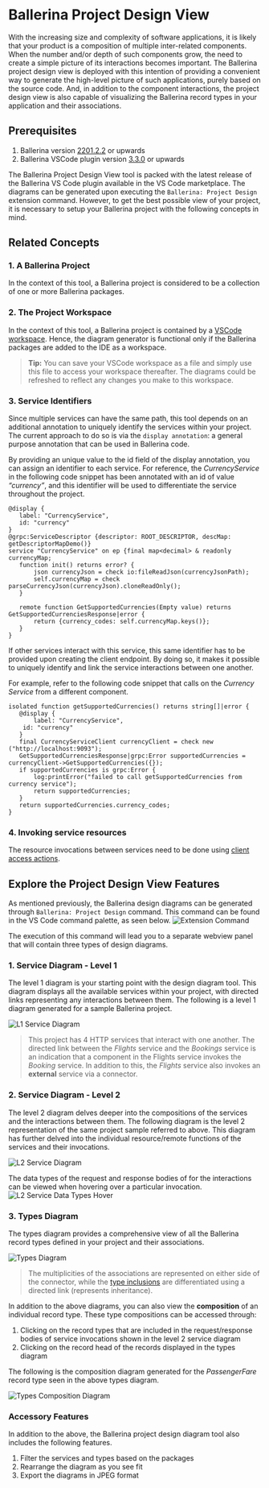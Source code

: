 # Ballerina Project Design View

With the increasing size and complexity of software applications, it is likely that your product is a composition of multiple inter-related components. When the number and/or depth of such components grow, the need to create a simple picture of its interactions becomes important. The Ballerina project design view is deployed with this intention of providing a convenient way to generate the high-level picture of such applications, purely based on the source code. And, in addition to the component interactions, the project design view is also capable of visualizing the Ballerina record types in your application and their associations.

## Prerequisites

1. Ballerina version [2201.2.2](https://ballerina.io/downloads/) or upwards
2. Ballerina VSCode plugin version [3.3.0](https://marketplace.visualstudio.com/items?itemName=WSO2.ballerina) or upwards

The Ballerina Project Design View tool is packed with the latest release of the Ballerina VS Code plugin available in the VS Code marketplace. The diagrams can be generated upon executing the `Ballerina: Project Design` extension command. However, to get the best possible view of your project, it is necessary to setup your Ballerina project with the following concepts in mind.

## Related Concepts

### 1. A Ballerina Project

In the context of this tool, a Ballerina project is considered to be a collection of one or more Ballerina packages.

### 2. The Project Workspace

In the context of this tool, a Ballerina project is contained by a [VSCode workspace](https://code.visualstudio.com/docs/editor/workspaces). Hence, the diagram generator is functional only if the Ballerina packages are added to the IDE as a workspace.
> **Tip:** You can save your VSCode workspace as a file and simply use this file to access your workspace thereafter. The diagrams could be refreshed to reflect any changes you make to this workspace.

### 3. Service Identifiers

Since multiple services can have the same path, this tool depends on an additional annotation to uniquely identify the services within your project. The current approach to do so is via the `display annotation`: a general purpose annotation that can be used in Ballerina code.

By providing an unique value to the id field of the display annotation, you can assign an identifier to each service. For reference, the *CurrencyService* in the following code snippet has been annotated with an id of value *“currency”*, and this identifier will be used to differentiate the service throughout the project.

```ballerina
@display {
   label: "CurrencyService",
   id: "currency"
}
@grpc:ServiceDescriptor {descriptor: ROOT_DESCRIPTOR, descMap: getDescriptorMapDemo()}
service "CurrencyService" on ep {final map<decimal> & readonly currencyMap;
   function init() returns error? {
       json currencyJson = check io:fileReadJson(currencyJsonPath);
       self.currencyMap = check parseCurrencyJson(currencyJson).cloneReadOnly();
   }
 
   remote function GetSupportedCurrencies(Empty value) returns GetSupportedCurrenciesResponse|error {
       return {currency_codes: self.currencyMap.keys()};
   }
}
```

If other services interact with this service, this same identifier has to be provided upon creating the client endpoint. By doing so, it makes it possible to uniquely identify and link the service interactions between one another. 

For example, refer to the following code snippet that calls on the *Currency Service* from a different component.

```ballerina
isolated function getSupportedCurrencies() returns string[]|error {
   @display {
       label: "CurrencyService",
   	id: "currency"
   }
   final CurrencyServiceClient currencyClient = check new ("http://localhost:9093");
   GetSupportedCurrenciesResponse|grpc:Error supportedCurrencies = currencyClient->GetSupportedCurrencies({});
   if supportedCurrencies is grpc:Error {
       log:printError("failed to call getSupportedCurrencies from currency service");
       return supportedCurrencies;
   }
   return supportedCurrencies.currency_codes;
}
```

### 4. Invoking service resources

The resource invocations between services need to be done using [client access actions](https://ballerina.io/downloads/swan-lake-release-notes/swan-lake-2201.2.0#support-for-resource-methods-in-client-objects).

## Explore the Project Design View Features

As mentioned previously, the Ballerina design diagrams can be generated through `Ballerina: Project Design` command. This command can be found in the VS Code command palette, as seen below.
![Extension Command](images/extension-command.gif)

The execution of this command will lead you to a separate webview panel that will contain three types of design diagrams.

### 1. Service Diagram - Level 1

The level 1 diagram is your starting point with the design diagram tool. This diagram displays all the available services within your project, with directed links representing any interactions between them. The following is a level 1 diagram generated for a sample Ballerina project. 

   ![L1 Service Diagram](images/service-l1.png)
   > This project has 4 HTTP services that interact with one another. The directed link between the *Flights* service and the *Bookings* service is an indication that a component in the Flights service invokes the *Booking* service. In addition to this, the *Flights* service also invokes an **external** service via a connector.

### 2. Service Diagram - Level 2

The level 2 diagram delves deeper into the compositions of the services and the interactions between them. The following diagram is the level 2 representation of the same project sample referred to above. This diagram has further delved into the individual resource/remote functions of the services and their invocations.

   ![L2 Service Diagram](images/service-l2.png)

The data types of the request and response bodies of for the interactions can be viewed when hovering over a particular invocation.
   ![L2 Service Data Types Hover](images/invocation-data-types.png)

### 3. Types Diagram

The types diagram provides a comprehensive view of all the Ballerina record types defined in your project and their associations.

   ![Types Diagram](images/types-diagram.png)

   > The multiplicities of the associations are represented on either side of the connector, while the [type inclusions](https://ballerina.io/learn/by-example/type-inclusion-for-records/) are differentiated using a directed link (represents inheritance).

In addition to the above diagrams, you can also view the **composition** of an individual record type. These type compositions can be accessed through:
   1. Clicking on the record types that are included in the request/response bodies of service invocations shown in the level 2 service diagram
   2. Clicking on the record head of the records displayed in the types diagram

The following is the composition diagram generated for the *PassengerFare* record type seen in the above types diagram.
   
   ![Types Composition Diagram](images/types-composition.png)


### Accessory Features

In addition to the above, the Ballerina project design diagram tool also includes the following features.
   1. Filter the services and types based on the packages
   2. Rearrange the diagram as you see fit
   3. Export the diagrams in JPEG format

